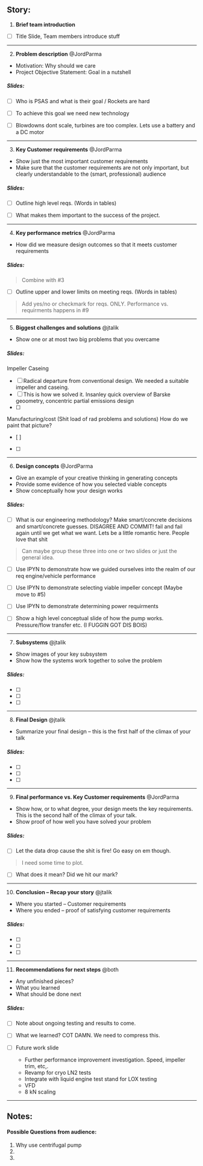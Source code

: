 ﻿## Story: 

1. **Brief team introduction** 
- [ ] Title Slide, Team members introduce stuff

---

2. **Problem description** @JordParma

- Motivation: Why should we care
- Project Objective Statement: Goal in a nutshell

##### Slides:

- [ ] Who is PSAS and what is their goal / Rockets are hard
- [ ] To achieve this goal we need new technology
- [ ] Blowdowns dont scale, turbines are too complex. Lets use a battery and a DC motor


---

3. **Key Customer requirements** @JordParma

- Show just the most important customer requirements
- Make sure that the customer requirements are not only important, but clearly understandable to the (smart, professional)   audience

##### Slides:

- [ ] Outline high level reqs. (Words in tables)
- [ ] What makes them important to the success of the project. 


---

4. **Key performance metrics** @JordParma

- How did we measure design outcomes so that it meets customer requirements

##### Slides:

> Combine with #3

- [ ] Outline upper and lower limits on meeting reqs. (Words in tables)

> Add yes/no or checkmark for reqs. ONLY. Performance vs. requirments happens in #9

---

5. **Biggest challenges and solutions** @jtalik

- Show one or at most two big problems that you overcame

##### Slides:

Impeller Caseing 
- [ ] Radical departure from conventional design. We needed a suitable impeller and caseing.
- [ ] This is how we solved it. Insanley quick overview of Barske geoometry, concentric partial emissions design
- [ ] 

Manufacturing/cost (Shit load of rad problems and solutions) How do we paint that picture?
- [ ]
- [ ] 

---

6. **Design concepts** @JordParma

- Give an example of your creative thinking in generating concepts
- Provide some evidence of how you selected viable concepts
- Show conceptually how your design works

##### Slides:

- [ ] What is our engineering methodology? Make smart/concrete decisions and smart/concrete guesses. DISAGREE AND COMMIT!
      fail and fail again until we get what we want. Lets be a little romantic here. People love that shit

> Can maybe group these three into one or two slides or just the general idea.

- [ ] Use IPYN to demonstrate how we guided ourselves into the realm of our req engine/vehicle performance
- [ ] Use IPYN to demonstrate selecting viable impeller concept (Maybe move to #5)
- [ ] Use IPYN to demonstrate determining power requirments

- [ ] Show a high level conceptual slide of how the pump works. Pressure/flow transfer etc. (I FUGGIN GOT DIS BOIS)

---

7. **Subsystems** @jtalik

- Show images of your key subsystem
- Show how the systems work together to solve the problem

##### Slides:

- [ ] 
- [ ] 
- [ ] 

---

8. **Final Design** @jtalik

- Summarize your final design – this is the first half of the climax of your talk

##### Slides:

- [ ] 
- [ ] 
- [ ] 

---

9. **Final performance vs. Key Customer requirements** @JordParma

- Show how, or to what degree, your design meets the key requirements. This is the second half of the climax of your talk.
- Show proof of how well you have solved your problem

##### Slides:

- [ ] Let the data drop cause the shit is fire! Go easy on em though. 

> I need some time to plot.

- [ ] What does it mean? Did we hit our mark?

---

10. **Conclusion – Recap your story** @jtalik

- Where you started – Customer requirements
- Where you ended – proof of satisfying customer requirements

##### Slides:

- [ ] 
- [ ] 
- [ ] 

---

11. **Recommendations for next steps** @both

- Any unfinished pieces?
- What you learned
- What should be done next

##### Slides:

- [ ] Note about ongoing testing and results to come.
- [ ] What we learned? COT DAMN. We need to compress this.

- [ ] Future work slide
	- Further performance improvement investigation. Speed, impeller trim, etc,.
	- Revamp for cryo LN2 tests
	- Integrate with liquid engine test stand for LOX testing
	- VFD
	- 8 kN scaling
---


## Notes:

#### Possible Questions from audience:

1. Why use centrifugal pump
2. 
3. 

